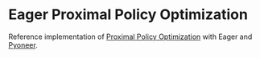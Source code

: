 # Eager Proximal Policy Optimization

Reference implementation of [Proximal Policy Optimization](https://arxiv.org/abs/1707.06347) with Eager and [Pyoneer](https://github.com/fomorians/pyoneer).
